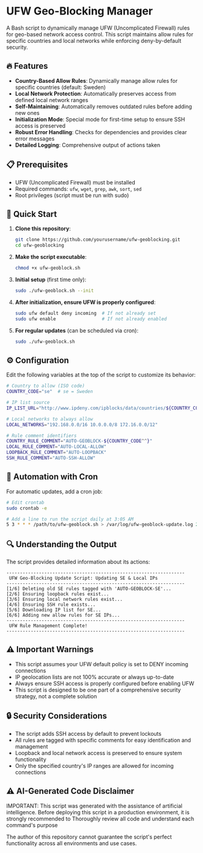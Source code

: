 # UFW Geo-Blocking Manager

A Bash script to dynamically manage UFW (Uncomplicated Firewall) rules for geo-based network access control. This script maintains allow rules for specific countries and local networks while enforcing deny-by-default security.

## 🔥 Features

- **Country-Based Allow Rules**: Dynamically manage allow rules for specific countries (default: Sweden)
- **Local Network Protection**: Automatically preserves access from defined local network ranges
- **Self-Maintaining**: Automatically removes outdated rules before adding new ones
- **Initialization Mode**: Special mode for first-time setup to ensure SSH access is preserved
- **Robust Error Handling**: Checks for dependencies and provides clear error messages
- **Detailed Logging**: Comprehensive output of actions taken

## 📋 Prerequisites

- UFW (Uncomplicated Firewall) must be installed
- Required commands: `ufw`, `wget`, `grep`, `awk`, `sort`, `sed`
- Root privileges (script must be run with sudo)

## 🚀 Quick Start

1. **Clone this repository**:
   ```bash
   git clone https://github.com/yourusername/ufw-geoblocking.git
   cd ufw-geoblocking
   ```

2. **Make the script executable**:
   ```bash
   chmod +x ufw-geoblock.sh
   ```

3. **Initial setup** (first time only):
   ```bash
   sudo ./ufw-geoblock.sh --init
   ```

4. **After initialization, ensure UFW is properly configured**:
   ```bash
   sudo ufw default deny incoming  # If not already set
   sudo ufw enable                 # If not already enabled
   ```

5. **For regular updates** (can be scheduled via cron):
   ```bash
   sudo ./ufw-geoblock.sh
   ```

## ⚙️ Configuration

Edit the following variables at the top of the script to customize its behavior:

```bash
# Country to allow (ISO code)
COUNTRY_CODE="se"  # se = Sweden

# IP list source
IP_LIST_URL="http://www.ipdeny.com/ipblocks/data/countries/${COUNTRY_CODE}.zone"

# Local networks to always allow
LOCAL_NETWORKS="192.168.0.0/16 10.0.0.0/8 172.16.0.0/12"

# Rule comment identifiers
COUNTRY_RULE_COMMENT="AUTO-GEOBLOCK-${COUNTRY_CODE^^}"
LOCAL_RULE_COMMENT="AUTO-LOCAL-ALLOW"
LOOPBACK_RULE_COMMENT="AUTO-LOOPBACK"
SSH_RULE_COMMENT="AUTO-SSH-ALLOW"
```

## 🔄 Automation with Cron

For automatic updates, add a cron job:

```bash
# Edit crontab
sudo crontab -e

# Add a line to run the script daily at 3:05 AM
5 3 * * * /path/to/ufw-geoblock.sh > /var/log/ufw-geoblock-update.log 2>&1
```

## 🔍 Understanding the Output

The script provides detailed information about its actions:

```
------------------------------------------------------------------
 UFW Geo-Blocking Update Script: Updating SE & Local IPs
------------------------------------------------------------------
[1/6] Deleting old SE rules tagged with 'AUTO-GEOBLOCK-SE'...
[2/6] Ensuring loopback rules exist...
[3/6] Ensuring local network rules exist...
[4/6] Ensuring SSH rule exists...
[5/6] Downloading IP list for SE...
[6/6] Adding new allow rules for SE IPs...
------------------------------------------------------------------
 UFW Rule Management Complete!
------------------------------------------------------------------
```

## ⚠️ Important Warnings

- This script assumes your UFW default policy is set to DENY incoming connections
- IP geolocation lists are not 100% accurate or always up-to-date
- Always ensure SSH access is properly configured before enabling UFW
- This script is designed to be one part of a comprehensive security strategy, not a complete solution

## 🔒 Security Considerations

- The script adds SSH access by default to prevent lockouts
- All rules are tagged with specific comments for easy identification and management
- Loopback and local network access is preserved to ensure system functionality
- Only the specified country's IP ranges are allowed for incoming connections

## ⚠️ AI-Generated Code Disclaimer
IMPORTANT: This script was generated with the assistance of artificial intelligence. Before deploying this script in a production environment, it is strongly recommended to Thoroughly review all code and understand each command's purpose

The author of this repository cannot guarantee the script's perfect functionality across all environments and use cases.

